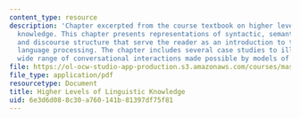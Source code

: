 ```yaml
---
content_type: resource
description: 'Chapter excerpted from the course textbook on higher levels of linguistic
  knowledge. This chapter presents representations of syntactic, semantic, pragmatic,
  and discourse structure that serve the reader as an introduction to topics in natural
  language processing. The chapter includes several case studies to illustrate the
  wide range of conversational interactions made possible by models of discourse. '
file: https://ol-ocw-studio-app-production.s3.amazonaws.com/courses/mas-632-conversational-computer-systems-fall-2008/6e3d6d088c30a760141b81397df75f81_schmandt_ch9.pdf
file_type: application/pdf
resourcetype: Document
title: Higher Levels of Linguistic Knowledge
uid: 6e3d6d08-8c30-a760-141b-81397df75f81
---
```

